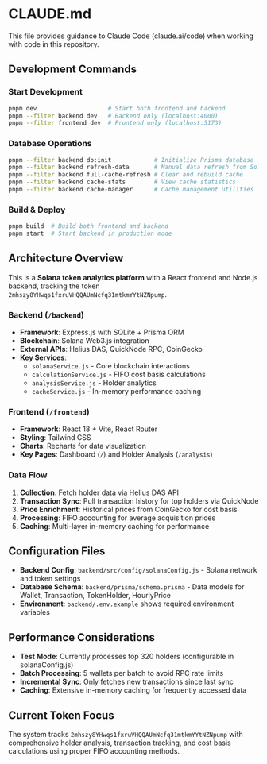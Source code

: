 # CLAUDE.md

This file provides guidance to Claude Code (claude.ai/code) when working with code in this repository.

## Development Commands

### Start Development
```bash
pnpm dev                    # Start both frontend and backend
pnpm --filter backend dev   # Backend only (localhost:4000)
pnpm --filter frontend dev  # Frontend only (localhost:5173)
```

### Database Operations
```bash
pnpm --filter backend db:init            # Initialize Prisma database
pnpm --filter backend refresh-data       # Manual data refresh from Solana
pnpm --filter backend full-cache-refresh # Clear and rebuild cache
pnpm --filter backend cache-stats        # View cache statistics
pnpm --filter backend cache-manager      # Cache management utilities
```

### Build & Deploy
```bash
pnpm build  # Build both frontend and backend
pnpm start  # Start backend in production mode
```

## Architecture Overview

This is a **Solana token analytics platform** with a React frontend and Node.js backend, tracking the token `2mhszy8YHwqs1fxruVHQQAUmNcfq31mtkmYYtNZNpump`.

### Backend (`/backend`)
- **Framework**: Express.js with SQLite + Prisma ORM
- **Blockchain**: Solana Web3.js integration
- **External APIs**: Helius DAS, QuickNode RPC, CoinGecko
- **Key Services**:
  - `solanaService.js` - Core blockchain interactions
  - `calculationService.js` - FIFO cost basis calculations
  - `analysisService.js` - Holder analytics
  - `cacheService.js` - In-memory performance caching

### Frontend (`/frontend`)
- **Framework**: React 18 + Vite, React Router
- **Styling**: Tailwind CSS
- **Charts**: Recharts for data visualization
- **Key Pages**: Dashboard (`/`) and Holder Analysis (`/analysis`)

### Data Flow
1. **Collection**: Fetch holder data via Helius DAS API
2. **Transaction Sync**: Pull transaction history for top holders via QuickNode
3. **Price Enrichment**: Historical prices from CoinGecko for cost basis
4. **Processing**: FIFO accounting for average acquisition prices
5. **Caching**: Multi-layer in-memory caching for performance

## Configuration Files

- **Backend Config**: `backend/src/config/solanaConfig.js` - Solana network and token settings
- **Database Schema**: `backend/prisma/schema.prisma` - Data models for Wallet, Transaction, TokenHolder, HourlyPrice
- **Environment**: `backend/.env.example` shows required environment variables

## Performance Considerations

- **Test Mode**: Currently processes top 320 holders (configurable in solanaConfig.js)
- **Batch Processing**: 5 wallets per batch to avoid RPC rate limits
- **Incremental Sync**: Only fetches new transactions since last sync
- **Caching**: Extensive in-memory caching for frequently accessed data

## Current Token Focus

The system tracks `2mhszy8YHwqs1fxruVHQQAUmNcfq31mtkmYYtNZNpump` with comprehensive holder analysis, transaction tracking, and cost basis calculations using proper FIFO accounting methods.
